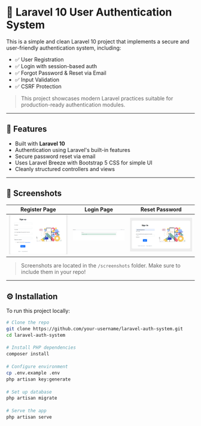 # 🔐 Laravel 10 User Authentication System

This is a simple and clean Laravel 10 project that implements a secure and user-friendly authentication system, including:

- ✅ User Registration
- ✅ Login with session-based auth
- ✅ Forgot Password & Reset via Email
- ✅ Input Validation
- ✅ CSRF Protection


> This project showcases modern Laravel practices suitable for production-ready authentication modules.

---

## 🚀 Features

- Built with **Laravel 10**
- Authentication using Laravel's built-in features
- Secure password reset via email
- Uses Laravel Breeze with Bootstrap 5 CSS for simple UI
- Cleanly structured controllers and views

---

## 📸 Screenshots

| Register Page | Login Page | Reset Password |
|---------------|------------|----------------|
| ![Register Form](screenshots/register.png) | ![Register-successful](screenshots/register-successfully.png) | ![Login Form](screenshots/login-page.png) | ![Login Successful](screenshots/login-successfully.png) | ![Forgot Password](screenshots/forgot-password-page.png) | ![Reset link](screenshots/mailtrapLink.png) | ![Reset Password Form](screenshots/passwordUpdate-page.png) | ![After Reset Password](screenshots/password-reset-successfully.png) |

> Screenshots are located in the `/screenshots` folder. Make sure to include them in your repo!

---

## ⚙️ Installation

To run this project locally:

```bash
# Clone the repo
git clone https://github.com/your-username/laravel-auth-system.git
cd laravel-auth-system

# Install PHP dependencies
composer install

# Configure environment
cp .env.example .env
php artisan key:generate

# Set up database
php artisan migrate

# Serve the app
php artisan serve
